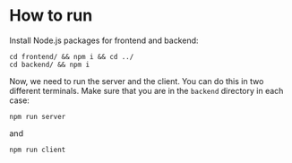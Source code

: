 How to run
===

Install Node.js packages for frontend and backend:

```
cd frontend/ && npm i && cd ../
cd backend/ && npm i
```

Now, we need to run the server and the client. You can do this in two different terminals.
Make sure that you are in the `backend` directory in each case:

```
npm run server
```

and

```
npm run client
```